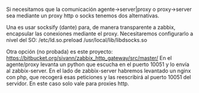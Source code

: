 Si necesitamos que la comunicación agente->server|proxy o proxy->server sea mediante un proxy http o socks tenemos dos alternativas.

Una es usar socksify (dante) para, de manera transparente a zabbix, encapsular las conexiones mediante el proxy.
Necesitaremos configurarlo a nivel del SO:
/etc/ld.so.preload
/usr/local/lib/libdsocks.so

Otra opción (no probada) es este proyecto: https://bitbucket.org/sivann/zabbix_http_gateway/src/master/
En el agente/proxy levanta un python que escucha en el puerto 10051 y lo envía al zabbix-server.
En el lado de zabbix-server habremos levantado un nginx con php, que recogerá esas peticiones y las reescribirá al puerto 10051 del servidor.
En este caso solo vale para proxies http.
